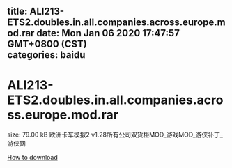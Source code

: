 
title: ALI213-ETS2.doubles.in.all.companies.across.europe.mod.rar
date: Mon Jan 06 2020 17:47:57 GMT+0800 (CST)    
categories: baidu
---

# ALI213-ETS2.doubles.in.all.companies.across.europe.mod.rar
size: 79.00 kB
 欧洲卡车模拟2 v1.28所有公司双货柜MOD_游戏MOD_游侠补丁_游侠网
 

[How to download](https://bpcam.bemobtrk.com/go/2ceec3aa-1ca2-46d6-b9ff-aaa5c184517c?jno=2635)